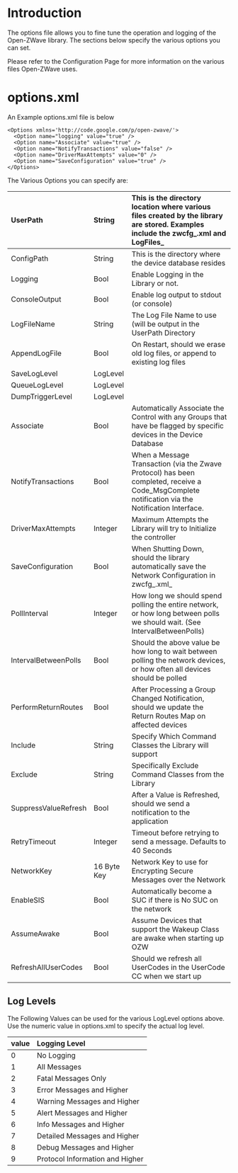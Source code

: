 # Introduction #

The options file allows you to fine tune the operation and logging of the Open-ZWave library. The sections below specify the various options you can set.

Please refer to the Configuration Page for more information on the various files Open-ZWave uses.

# options.xml #

An Example options.xml file is below
```
<Options xmlns='http://code.google.com/p/open-zwave/'>
  <Option name="logging" value="true" />
  <Option name="Associate" value="true" />
  <Option name="NotifyTransactions" value="false" />
  <Option name="DriverMaxAttempts" value="0" />
  <Option name="SaveConfiguration" value="true" />
</Options>
```

The Various Options you can specify are:


|UserPath|String|This is the directory location where various files created by the library are stored. Examples include the zwcfg_.xml and LogFiles_|
|:-------|:-----|:---------------------------------------------------------------------------------------------------------------|
|ConfigPath|String|This is the directory where the device database resides|
|Logging|Bool|Enable Logging in the Library or not.|
|ConsoleOutput|Bool| Enable log output to stdout (or console)|
|LogFileName|String| The Log File Name to use (will be output in the UserPath Directory|
|AppendLogFile|Bool| On Restart, should we erase old log files, or append to existing log files|
|SaveLogLevel|LogLevel|
|QueueLogLevel|LogLevel|
|DumpTriggerLevel|LogLevel|
|Associate|Bool|Automatically Associate the Control with any Groups that have be flagged by specific devices in the Device Database|
|NotifyTransactions|Bool|When a Message Transaction (via the Zwave Protocol) has been completed, receive a Code\_MsgComplete notification via the Notification Interface.|
|DriverMaxAttempts|Integer|Maximum Attempts the Library will try to Initialize the controller|
|SaveConfiguration|Bool|When Shutting Down, should the library automatically save the Network Configuration in zwcfg_.xml_|
|PollInterval|Integer|How long we should spend polling the entire network, or how long between polls we should wait. (See IntervalBetweenPolls)|
|IntervalBetweenPolls|Bool|Should the above value be how long to wait between polling the network devices, or how often all devices should be polled|
|PerformReturnRoutes|Bool|After Processing a Group Changed Notification, should we update the Return Routes Map on affected devices|
|Include|String|Specify Which Command Classes the Library will support|
|Exclude|String|Specifically Exclude Command Classes from the Library|
|SuppressValueRefresh|Bool|After a Value is Refreshed, should we send a notification to the application|
|RetryTimeout|Integer|Timeout before retrying to send a message. Defaults to 40 Seconds|
|NetworkKey|16 Byte Key|Network Key to use for Encrypting Secure Messages over the Network|
|EnableSIS|Bool|Automatically become a SUC if there is No SUC on the network|
|AssumeAwake|Bool|Assume Devices that support the Wakeup Class are awake when starting up OZW|
|RefreshAllUserCodes|Bool|Should we refresh all UserCodes in the UserCode CC when we start up |




## Log Levels ##

The Following Values can be used for the various LogLevel options above. Use the numeric value in options.xml to specify the actual log level.

|**value**|**Logging Level**|
|:--------|:----------------|
|0 |No Logging|
|1 |All Messages|
|2 |Fatal Messages Only|
|3 |Error Messages and Higher|
|4 |Warning Messages and Higher|
|5 |Alert Messages and Higher|
|6 |Info Messages and Higher|
|7 |Detailed Messages and Higher|
|8 |Debug Messages and Higher|
|9 |Protocol Information and Higher|